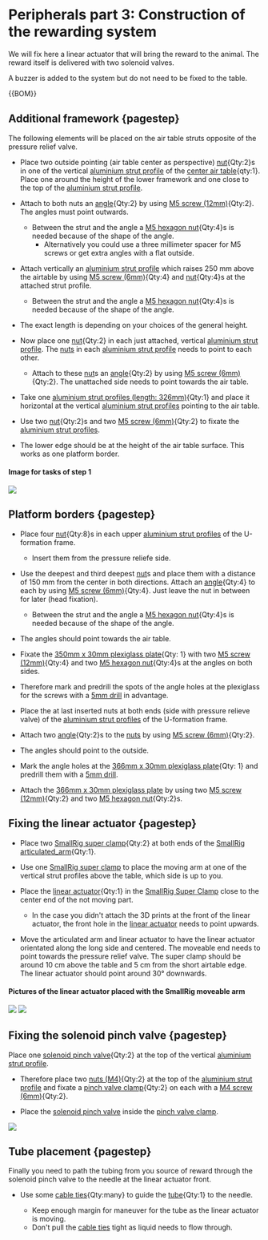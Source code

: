 # Peripherals part 3: Construction of the rewarding system

We will fix here a linear actuator that will bring the reward to the animal. The reward itself is delivered with two solenoid valves.

A buzzer is added to the system but do not need to be fixed to the table.

{{BOM}}



## Additional framework {pagestep}

The following elements will be placed on the air table struts opposite of the pressure relief valve.

- Place two outside pointing (air table center as perspective) [nut](connectors.yml#5mmNuts){Qty:2}s in one of the vertical [aluminium strut profile](framework.yml#20x20Rod) of the [center air table](fromstep){qty:1}. Place one around  the height of the lower framework and one close to the top of the [aluminium strut profile](framework.yml#20x20Rod). 


- Attach to both nuts an [angle](connectors.yml#5mmNuts_angle){Qty:2} by using [M5 screw (12mm)](screws.yml#m5x12mm_screw){Qty:2}. The angles must point outwards.
     - Between the strut and the angle a [M5 hexagon nut](screws.yml#m5_hexagon_nuts){Qty:4}s is needed because of the shape of the angle. 
         - Alternatively you could use a three millimeter spacer for M5 screws or get extra angles with a flat outside.

- Attach vertically an [aluminium strut profile](framework.yml#20x20Rod) which raises 250 mm above the airtable by using [M5 screw (6mm)](screws.yml#m5x6mm_screw){Qty:4} and [nut](connectors.yml#5mmNuts){Qty:4}s at the attached strut profile. 
     - Between the strut and the angle a [M5 hexagon nut](screws.yml#m5_hexagon_nuts){Qty:4}s is needed because of the shape of the angle. 
         
- The exact length is depending on your choices of the general height. 

- Now place one [nut](connectors.yml#5mmNuts){Qty:2} in each just attached, vertical [aluminium strut profile](framework.yml#20x20Rod). The [nuts](connectors.yml#5mmNuts) in each [aluminium strut profile](framework.yml#20x20Rod) needs to point to each other. 

    - Attach to these [nut](connectors.yml#5mmNuts)s an [angle](connectors.yml#5mmNuts_angle){Qty:2} by using [M5 screw (6mm)](screws.yml#m5x6mm_screw){Qty:2}. The unattached side needs to point towards the air table. 

- Take one  [aluminium strut profiles (length: 326mm)](fromstep){Qty:1} and place it horizontal at the vertical [aluminium strut profiles](framework.yml#20x20Rod) pointing to the air table.

 - Use two [nut](connectors.yml#5mmNuts){Qty:2}s and two [M5 screw (6mm)](screws.yml#m5x6mm_screw){Qty:2} to fixate the [aluminium strut profiles](framework.yml#20x20Rod).

- The lower edge should be at the height of the air table surface. This works as one platform border. 

#### Image for tasks of step 1

![](images/side_strut.jpeg)


## Platform borders {pagestep}

- Place four [nut](connectors.yml#5mmNuts){Qty:8}s in each upper [aluminium strut profiles](framework.yml#20x20Rod) of the U-formation frame. 
    - Insert them from the pressure reliefe side.

- Use the deepest and third deepest [nut](connectors.yml#5mmNuts)s and place them with a distance of 150 mm from the center in both directions. Attach an [angle](connectors.yml#5mmNuts_angle){Qty:4} to each by using [M5 screw (6mm)](screws.yml#m5x6mm_screw){Qty:4}. Just leave the nut in between for later (head fixation).
     - Between the strut and the angle a [M5 hexagon nut](screws.yml#m5_hexagon_nuts){Qty:4}s is needed because of the shape of the angle. 


- The angles should point towards the air table.

- Fixate the [350mm x 30mm plexiglass plate](plexiglass.yml#350x30pg){Qty: 1} with two [M5 screw (12mm)](screws.yml#m5x12mm_screw){Qty:4} and two [M5 hexagon nut](screws.yml#m5_hexagon_nuts){Qty:4}s at the angles on both sides.
- Therefore mark and predrill the spots of the angle holes at the plexiglass for the screws with a [5mm drill](tools.yml#5mmdrill) in advantage.


- Place the at last inserted nuts at both ends (side with pressure relieve valve) of the [aluminium strut profiles](framework.yml#20x20Rod) of the U-formation frame.

- Attach two [angle](connectors.yml#5mmNuts_angle){Qty:2}s to the [nuts](connectors.yml#5mmNuts) by using [M5 screw (6mm)](screws.yml#m5x6mm_screw){Qty:2}. 

- The angles should point to the outside.


- Mark the angle holes at the [366mm x 30mm plexiglass plate](plexiglass.yml#366x30pg){Qty: 1} and predrill them with a [5mm drill](tools.yml#5mmdrill).

- Attach the [366mm x 30mm plexiglass plate](plexiglass.yml#366x30pg) by using two [M5 screw (12mm)](screws.yml#m5x12mm_screw){Qty:2} and two [M5 hexagon nut](screws.yml#m5_hexagon_nuts){Qty:2}s.






## Fixing the linear actuator {pagestep}




- Place two [SmallRig super clamp](framework.yml#smallrig_super_clamp){Qty:2} at both ends of the [SmallRig articulated_arm](framework.yml#smallrig_articulated_arm){Qty:1}. 

- Use one [SmallRig super clamp](framework.yml#smallrig_super_clamp) to place the moving arm at one of the vertical strut profiles above the table, which side is up to you.

- Place the [linear actuator](electronic.yml#LinActuator50mm){Qty:1} in the [SmallRig Super Clamp](framework.yml#smallrig_super_clamp) close to the center end of the not moving part. 

    - In the case you didn't attach the 3D prints at the front of the linear actuator, the front hole in the [linear actuator](electronic.yml#LinActuator50mm) needs to point upwards.


- Move the articulated arm and linear actuator to have the linear actuator orientated along the long side and centered. The moveable end needs to point towards the pressure relief valve. The super clamp should be around 10 cm above the table and 5 cm from the short airtable edge. The linear actuator should point around 30° downwards.

#### Pictures of the linear actuator placed with the SmallRig moveable arm


![](images/smallrig_01.jpeg)
![](images/smallrig_02.jpeg)




## Fixing the solenoid pinch valve {pagestep}

Place one [solenoid pinch valve](electronic.yml#pv){Qty:2} at the top of the vertical [aluminium strut profile](framework.yml#20x20Rod). 

- Therefore place two [nuts (M4)](connectors.yml#4mmNuts){Qty:2} at the top of the [aluminium strut profile](framework.yml#20x20Rod) and fixate a  [pinch valve clamp](electronic.yml#pv_clamp){Qty:2} on each with a [M4 screw (6mm)](screws.yml#m4x6mm_screw){Qty:2}.

- Place the [solenoid pinch valve](electronic.yml#pv) inside the [pinch valve clamp](electronic.yml#pv_clamp).


![](images/pinch_valve.png)









##  Tube placement {pagestep}

Finally you need to path the tubing from you source of reward through the solenoid pinch valve to the needle at the linear actuator front.

- Use some [cable ties](connectors.yml#cable_tie){Qty:many} to guide the [tube](electronic.yml#pv_tube){Qty:1} to the needle.

     - Keep enough margin for maneuver for the tube as the linear actuator is moving.
     - Don't pull the [cable ties](connectors.yml#cable_tie) tight as liquid needs to flow through.


